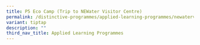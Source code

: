 ```yaml
---
title: P5 Eco Camp (Trip to NEWater Visitor Centre)
permalink: /distinctive-programmes/applied-learning-programmes/newatervisitorcentre/
variant: tiptap
description: ""
third_nav_title: Applied Learning Programmes
---
```


